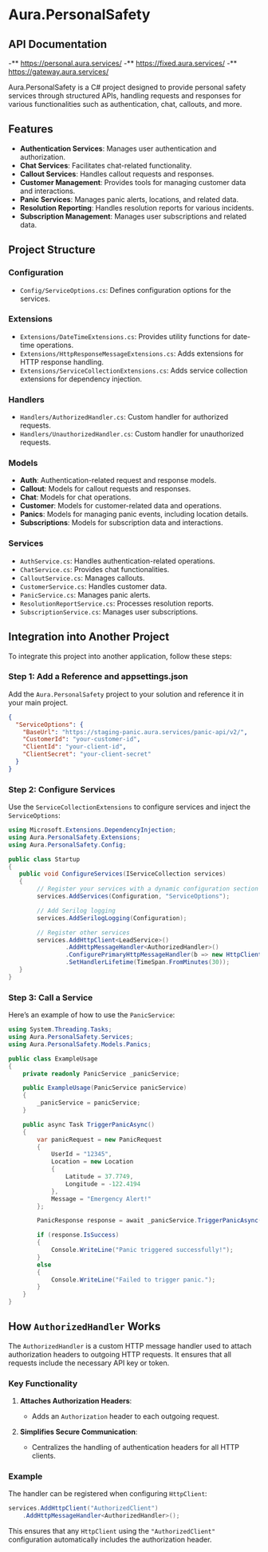 
# Aura.PersonalSafety

## API Documentation
-** https://personal.aura.services/
-** https://fixed.aura.services/
-** https://gateway.aura.services/

Aura.PersonalSafety is a C# project designed to provide personal safety services through structured APIs, 
handling requests and responses for various functionalities such as authentication, chat, callouts, and more.

## Features

- **Authentication Services**: Manages user authentication and authorization.
- **Chat Services**: Facilitates chat-related functionality.
- **Callout Services**: Handles callout requests and responses.
- **Customer Management**: Provides tools for managing customer data and interactions.
- **Panic Services**: Manages panic alerts, locations, and related data.
- **Resolution Reporting**: Handles resolution reports for various incidents.
- **Subscription Management**: Manages user subscriptions and related data.

## Project Structure

### Configuration
- `Config/ServiceOptions.cs`: Defines configuration options for the services.

### Extensions
- `Extensions/DateTimeExtensions.cs`: Provides utility functions for date-time operations.
- `Extensions/HttpResponseMessageExtensions.cs`: Adds extensions for HTTP response handling.
- `Extensions/ServiceCollectionExtensions.cs`: Adds service collection extensions for dependency injection.

### Handlers
- `Handlers/AuthorizedHandler.cs`: Custom handler for authorized requests.
- `Handlers/UnauthorizedHandler.cs`: Custom handler for unauthorized requests.

### Models
- **Auth**: Authentication-related request and response models.
- **Callout**: Models for callout requests and responses.
- **Chat**: Models for chat operations.
- **Customer**: Models for customer-related data and operations.
- **Panics**: Models for managing panic events, including location details.
- **Subscriptions**: Models for subscription data and interactions.

### Services
- `AuthService.cs`: Handles authentication-related operations.
- `ChatService.cs`: Provides chat functionalities.
- `CalloutService.cs`: Manages callouts.
- `CustomerService.cs`: Handles customer data.
- `PanicService.cs`: Manages panic alerts.
- `ResolutionReportService.cs`: Processes resolution reports.
- `SubscriptionService.cs`: Manages user subscriptions.

## Integration into Another Project

To integrate this project into another application, follow these steps:

### Step 1: Add a Reference and appsettings.json

Add the `Aura.PersonalSafety` project to your solution and reference it in your main project.
```json
{
  "ServiceOptions": {
    "BaseUrl": "https://staging-panic.aura.services/panic-api/v2/",
    "CustomerId": "your-customer-id",
    "ClientId": "your-client-id",
    "ClientSecret": "your-client-secret"
  }
}
```

### Step 2: Configure Services

Use the `ServiceCollectionExtensions` to configure services and inject the `ServiceOptions`:

```csharp
using Microsoft.Extensions.DependencyInjection;
using Aura.PersonalSafety.Extensions;
using Aura.PersonalSafety.Config;

public class Startup
{
   public void ConfigureServices(IServiceCollection services)
   {
        // Register your services with a dynamic configuration section name
        services.AddServices(Configuration, "ServiceOptions");

        // Add Serilog logging
        services.AddSerilogLogging(Configuration);

        // Register other services
        services.AddHttpClient<LeadService>()
                .AddHttpMessageHandler<AuthorizedHandler>()
                .ConfigurePrimaryHttpMessageHandler(b => new HttpClientHandler() { AllowAutoRedirect = false })
                .SetHandlerLifetime(TimeSpan.FromMinutes(30));
   }
}
```

### Step 3: Call a Service

Here’s an example of how to use the `PanicService`:

```csharp
using System.Threading.Tasks;
using Aura.PersonalSafety.Services;
using Aura.PersonalSafety.Models.Panics;

public class ExampleUsage
{
    private readonly PanicService _panicService;

    public ExampleUsage(PanicService panicService)
    {
        _panicService = panicService;
    }

    public async Task TriggerPanicAsync()
    {
        var panicRequest = new PanicRequest
        {
            UserId = "12345",
            Location = new Location
            {
                Latitude = 37.7749,
                Longitude = -122.4194
            },
            Message = "Emergency Alert!"
        };

        PanicResponse response = await _panicService.TriggerPanicAsync(panicRequest);

        if (response.IsSuccess)
        {
            Console.WriteLine("Panic triggered successfully!");
        }
        else
        {
            Console.WriteLine("Failed to trigger panic.");
        }
    }
}
```

## How `AuthorizedHandler` Works

The `AuthorizedHandler` is a custom HTTP message handler used to attach authorization headers to outgoing HTTP requests. It ensures that all requests include the necessary API key or token.

### Key Functionality

1. **Attaches Authorization Headers**: 
   - Adds an `Authorization` header to each outgoing request.

2. **Simplifies Secure Communication**:
   - Centralizes the handling of authentication headers for all HTTP clients.

### Example

The handler can be registered when configuring `HttpClient`:

```csharp
services.AddHttpClient("AuthorizedClient")
    .AddHttpMessageHandler<AuthorizedHandler>();
```

This ensures that any `HttpClient` using the `"AuthorizedClient"` configuration automatically includes the authorization header.
